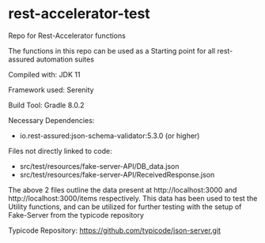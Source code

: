 # rest-accelerator-test
Repo for Rest-Accelerator functions

The functions in this repo can be used as a Starting point for all rest-assured automation suites

Compiled with: JDK 11

Framework used: Serenity

Build Tool: Gradle 8.0.2

Necessary Dependencies: 
* io.rest-assured:json-schema-validator:5.3.0 (or higher)

Files not directly linked to code:
* src/test/resources/fake-server-API/DB_data.json
* src/test/resources/fake-server-API/ReceivedResponse.json

The above 2 files outline the data present at http://localhost:3000 and http://localhost:3000/items respectively. This data has been used to test the Utility functions, and can be utilized for further testing with the setup of Fake-Server from the typicode repository

Typicode Repository: https://github.com/typicode/json-server.git
